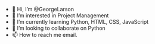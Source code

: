 - 👋 Hi, I’m @GeorgeLarson
- 👀 I’m interested in Project Management
- 🌱 I’m currently learning Python, HTML, CSS, JavaScript
- 💞️ I’m looking to collaborate on Python
- 📫 How to reach me email.

<!---
GeorgeLarson/GeorgeLarson is a ✨ special ✨ repository because its `README.md` (this file) appears on your GitHub profile.
You can click the Preview link to take a look at your changes.
--->
